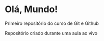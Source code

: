 # Olá, Mundo!
 Primeiro repositório do curso de Git e Github

 Repositório criado durante uma aula ao vivo
 
 
